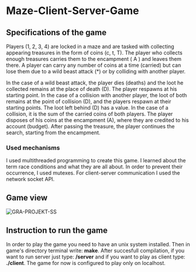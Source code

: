 # Maze-Client-Server-Game

## Specifications of the game
Players (1, 2, 3, 4) are locked in a maze and are tasked with collecting appearing treasures in the form of coins (c, t, T). 
The player who collects enough treasures carries them to the encampment ( A ) and leaves them there. A player can carry any number of coins at a time (carried) but can lose them due to a wild beast attack (*) or by colliding with another player.

In the case of a wild beast attack, the player dies (deaths) and the loot he collected remains at the place of death (D). The player respawns at his starting point.
In the case of a collision with another player, the loot of both remains at the point of collision (D), and the players respawn at their starting points.
The loot left behind (D) has a value. In the case of a collision, it is the sum of the carried coins of both players.
The player disposes of his coins at the encampment (A), where they are credited to his account (budget). After passing the treasure, the player continues the search, starting from the encampment.

### Used mechanisms
I used multithreaded programming to create this game. I learned about the term race conditions and what they are all about. In order to prevent their occurrence, I used mutexes. For client-server communication I used the network socket API.


## Game view
![GRA-PROJEKT-SS](https://user-images.githubusercontent.com/97130903/232145653-0bc4494d-e21e-4226-82e9-94475cae45e0.png)

## Instruction to run the game
In order to play the game you need to have an unix system installed. Then in game's directory terminal write: **make**. After succesfull compilation, if you want to run server just type: **/server** and if you want to play as client type: **./client**. The game for now is configured to play only on localhost.
